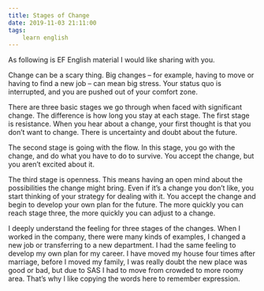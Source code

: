 ```yaml
---
title: Stages of Change
date: 2019-11-03 21:11:00
tags:
    learn english
---
```

As following is EF English material I would like
sharing with you.

Change can be
a scary thing. Big changes – for example, having to move or having to find a
new job – can mean big stress. Your status quo is interrupted, and you are pushed
out of your comfort zone.

There are
three basic stages we go through when faced with significant change. The difference
is how long you stay at each stage. The first stage is resistance. When you
hear about a change, your first thought is that you don’t want to change. There
is uncertainty and doubt about the future.

The second
stage is going with the flow. In this stage, you go with the change, and do
what you have to do to survive. You accept the change, but you aren’t excited
about it.

The third
stage is openness. This means having an open mind about the possibilities the
change might bring. Even if it’s a change you don’t like, you start thinking of
your strategy for dealing with it. You accept the change and begin to develop
your own plan for the future. The more quickly you can reach stage three, the
more quickly you can adjust to a change.

I deeply understand the feeling for three stages of
the changes. When I worked in the company, there were many kinds of examples, I
changed a new job or transferring to a new department. I had the same feeling
to develop my own plan for my career. I have moved my house four times after
marriage, before I moved my family, I was really doubt the new place was good
or bad, but due to SAS I had to move from crowded to more roomy area. That’s
why I like copying the words here to remember expression.